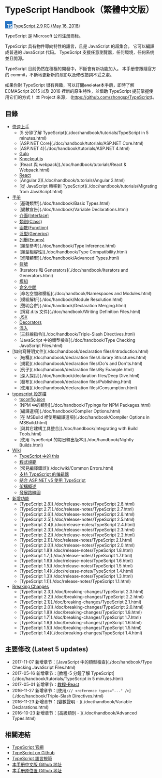 # TypeScript Handbook（繁體中文版）

<img src="./misc/ts_logo.jpg" alt="TypeScript" width="24px" height="24px" style="vertical-align: bottom;"> [TypeScript 2.9 RC (May 16, 2018)](https://blogs.msdn.microsoft.com/typescript/2018/05/16/announcing-typescript-2-9-rc/)

TypeScript 是 Microsoft 公司注册商标。

TypeScript 具有物件導向特性的語言，且是 JavaScript 的超集合。
它可以編譯成普通的 JavaScript 代码。
TypeScript 支援任意瀏覽器，任何環境，任何系统並且開源。

TypeScript 目前仍然在積極的開發中，不斷會有新功能加入。
本手册會跟隨官方的 commit，不斷地更新新的章節以及修改措詞不妥之處。

如果你對 TypeScript 很有興趣，可以訂閱~~and star~~本手册，即時了解 ECMAScript 2015 以及 2016 裡新的原生特性，並借助 TypeScript 提前掌握使用它们的方式！
本 Project 來源，
(https://github.com/zhongsp/TypeScript)。

## 目錄

- [快速上手](./doc/handbook/tutorials/README.html)
  - [5 分钟了解 TypeScript](./doc/handbook/tutorials/TypeScript in 5 minutes.html)
  - [ASP.NET Core](./doc/handbook/tutorials/ASP.NET Core.html)
  - [ASP.NET 4](./doc/handbook/tutorials/ASP.NET 4.html)
  - [Gulp](./doc/handbook/tutorials/Gulp.html)
  - [Knockout.js](./doc/handbook/tutorials/Knockout.html)
  - [React 與 webpack](./doc/handbook/tutorials/React & Webpack.html)
  - [React](./doc/handbook/tutorials/React.html)
  - [Angular 2](./doc/handbook/tutorials/Angular 2.html)
  - [從 JavaScript 轉移到 TypeScript](./doc/handbook/tutorials/Migrating from JavaScript.html)
- [手册](./doc/handbook/README.html)
  - [基礎類型](./doc/handbook/Basic Types.html)
  - [變數宣告](./doc/handbook/Variable Declarations.html)
  - [介面(Interface)](./doc/handbook/Interfaces.html)
  - [類別(Class)](./doc/handbook/Classes.html)
  - [函數(Function)](./doc/handbook/Functions.html)
  - [泛型(Generics)](./doc/handbook/Generics.html)
  - [列舉(Enums)](./doc/handbook/Enums.html)
  - [類型參考](./doc/handbook/Type Inference.html)
  - [類型相容性](./doc/handbook/Type Compatibility.html)
  - [進階類型](./doc/handbook/Advanced Types.html)
  - [符號](./doc/handbook/Symbols.html)
  - [Iterators 和 Generators](./doc/handbook/Iterators and Generators.html)
  - [模組](./doc/handbook/Modules.html)
  - [命名空間](./doc/handbook/Namespaces.html)
  - [命名空間和模組](./doc/handbook/Namespaces and Modules.html)
  - [模組解析](./doc/handbook/Module Resolution.html)
  - [聲明合併](./doc/handbook/Declaration Merging.html)
  - [撰寫.d.ts 文件](./doc/handbook/Writing Definition Files.html)
  - [JSX](./doc/handbook/JSX.html)
  - [Decorators](./doc/handbook/Decorators.html)
  - [混入](./doc/handbook/Mixins.html)
  - [三斜線指令](./doc/handbook/Triple-Slash Directives.html)
  - [JavaScript 中的類型檢查](./doc/handbook/Type Checking JavaScript Files.html)
- [如何寫聲明文件](./doc/handbook/declaration files/Introduction.html)
  - [結構](./doc/handbook/declaration files/Library Structures.html)
  - [規範](./doc/handbook/declaration files/Do's and Don'ts.html)
  - [例子](./doc/handbook/declaration files/By Example.html)
  - [深入探討](./doc/handbook/declaration files/Deep Dive.html)
  - [發布](./doc/handbook/declaration files/Publishing.html)
  - [使用](./doc/handbook/declaration files/Consumption.html)
- [typescript 設定檔](./doc/handbook/tsconfig.json.html)
  - [tsconfig.json](./doc/handbook/tsconfig.json.html)
  - [NPM 中的類別](./doc/handbook/Typings for NPM Packages.html)
  - [編譯選項](./doc/handbook/Compiler Options.html)
  - [在 MSBuild 裡使用編譯選項](./doc/handbook/Compiler Options in MSBuild.html)
  - [與其它建構工具整合](./doc/handbook/Integrating with Build Tools.html)
  - [使用 TypeScript 的每日釋出版本](./doc/handbook/Nightly Builds.html)
- [Wiki](./doc/wiki/README.html)
  - [TypeScript 中的 this](./doc/wiki/this-in-TypeScript.html)
  - [程式規範](./doc/wiki/coding_guidelines.html)
  - [常見編譯錯誤](./doc/wiki/Common Errors.html)
  - [支持 TypeScript 的编辑器](./doc/wiki/TypeScript-Editor-Support.html)
  - [结合 ASP.NET v5 使用 TypeScript](./doc/wiki/Using-TypeScript-With-ASP.NET-5.html)
  - [架構概述](./doc/wiki/Architectural-Overview.html)
  - [發展路線圖](./doc/wiki/Roadmap.html)
- [新增功能](./doc/release-notes/README.html)
  - [TypeScript 2.8](./doc/release-notes/TypeScript 2.8.html)
  - [TypeScript 2.7](./doc/release-notes/TypeScript 2.7.html)
  - [TypeScript 2.6](./doc/release-notes/TypeScript 2.6.html)
  - [TypeScript 2.5](./doc/release-notes/TypeScript 2.5.html)
  - [TypeScript 2.4](./doc/release-notes/TypeScript 2.4.html)
  - [TypeScript 2.3](./doc/release-notes/TypeScript 2.3.html)
  - [TypeScript 2.2](./doc/release-notes/TypeScript 2.2.html)
  - [TypeScript 2.1](./doc/release-notes/TypeScript 2.1.html)
  - [TypeScript 2.0](./doc/release-notes/TypeScript 2.0.html)
  - [TypeScript 1.8](./doc/release-notes/TypeScript 1.8.html)
  - [TypeScript 1.7](./doc/release-notes/TypeScript 1.7.html)
  - [TypeScript 1.6](./doc/release-notes/TypeScript 1.6.html)
  - [TypeScript 1.5](./doc/release-notes/TypeScript 1.5.html)
  - [TypeScript 1.4](./doc/release-notes/TypeScript 1.4.html)
  - [TypeScript 1.3](./doc/release-notes/TypeScript 1.3.html)
  - [TypeScript 1.1](./doc/release-notes/TypeScript 1.1.html)
- [Breaking Changes](./doc/breaking-changes/breaking-changes.html)
  - [TypeScript 2.3](./doc/breaking-changes/TypeScript 2.3.html)
  - [TypeScript 2.2](./doc/breaking-changes/TypeScript 2.2.html)
  - [TypeScript 2.1](./doc/breaking-changes/TypeScript 2.1.html)
  - [TypeScript 2.0](./doc/breaking-changes/TypeScript 2.0.html)
  - [TypeScript 1.8](./doc/breaking-changes/TypeScript 1.8.html)
  - [TypeScript 1.7](./doc/breaking-changes/TypeScript 1.7.html)
  - [TypeScript 1.6](./doc/breaking-changes/TypeScript 1.6.html)
  - [TypeScript 1.5](./doc/breaking-changes/TypeScript 1.5.html)
  - [TypeScript 1.4](./doc/breaking-changes/TypeScript 1.4.html)

## 主要修改 (Latest 5 updates)

- 2017-11-07 新增章节：[JavaScript 中的類型檢查](./doc/handbook/Type Checking JavaScript Files.html)
- 2017-05-16 新增章节：[教程-5 分鐘了解 TypeScript](./doc/handbook/tutorials/TypeScript in 5 minutes.html)
- 2017-05-01 新增章节：[教程-React](./doc/handbook/tutorials/React.html)
- 2016-11-27 新增章节：[使用`/// <reference types="..." />`](./doc/handbook/Triple-Slash Directives.html)
- 2016-11-23 新增章节：[變數聲明 - ](./doc/handbook/Variable Declarations.html)
- 2016-10-23 新增章节：[高級類別 - ](./doc/handbook/Advanced Types.html)

## 相關連結

- [TypeScript 官網](http://typescriptlang.org)
- [TypeScript on Github](https://github.com/Microsoft/TypeScript)
- [TypeScript 語言規範](https://github.com/Microsoft/TypeScript/blob/master/doc/spec.md)
- [本手册中文版 Github 地址](https://github.com/skytim/TypeScript)
- [本手册原位置 Github 地址](https://github.com/zhongsp/TypeScript)
